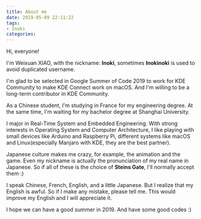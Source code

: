 ```yaml
---
title: About me
date: 2019-05-09 22:11:22
tags:
- Inoki
categories:
---
```


Hi, everyone!

I'm Weixuan XIAO, with the nickname: **Inoki**, sometimes **Inokinoki** is used to avoid duplicated username.

I'm glad to be selected in Google Summer of Code 2019 to work for KDE Community to make KDE Connect work on macOS. And I'm willing to be a long-term contributor in KDE Community.

As a Chinese student, I'm studying in France for my engineering degree. At the same time, I'm waiting for my bachelor degree at Shanghai University.

I major in Real-Time System and Embedded Engineering. With strong interests in Operating System and Computer Architecture, I like playing with small devices like Arduino and Raspberry Pi, different systems like macOS and Linux(especially Manjaro with KDE, they are the best partner).

Japanese culture makes me crazy, for example, the animation and the game. Even my nickname is actually the pronunciation of my real name in Japanese. So if all of these is the choice of **Steins Gate**, I'll normally accept them :)

I speak Chinese, French, English, and a little Japanese. But I realize that my English is awful. So if I make any mistake, please tell me. This would improve my English and I will appreciate it.

I hope we can have a good summer in 2019. And have some good codes :)